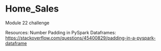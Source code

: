 # Home_Sales
Module 22 challenge

Resources:
Number Padding in PySpark Dataframes: https://stackoverflow.com/questions/45400829/padding-in-a-pyspark-dataframe
